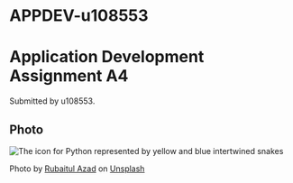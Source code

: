 # APPDEV-u108553
# Application Development Assignment A4

Submitted by u108553.

## Photo
![The icon for Python represented by yellow and blue intertwined snakes](rubaitul-azad-ZIPFteu-R8k-unsplash.jpg "Python icon")

Photo by <a href="https://unsplash.com/@rubaitulazad?utm_content=creditCopyText&utm_medium=referral&utm_source=unsplash">Rubaitul Azad</a> on <a href="https://unsplash.com/photos/a-white-cube-with-a-yellow-and-blue-logo-on-it-ZIPFteu-R8k?utm_content=creditCopyText&utm_medium=referral&utm_source=unsplash">Unsplash</a>